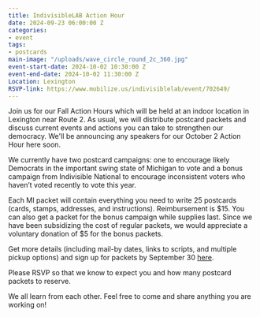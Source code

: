 ```yaml
---
title: IndivisibleLAB Action Hour
date: 2024-09-23 06:00:00 Z
categories:
- event
tags:
- postcards
main-image: "/uploads/wave_circle_round_2c_360.jpg"
event-start-date: 2024-10-02 10:30:00 Z
event-end-date: 2024-10-02 11:30:00 Z
Location: Lexington
RSVP-link: https://www.mobilize.us/indivisiblelab/event/702649/
---
```


Join us for our Fall Action Hours which will be held at an indoor location in Lexington near Route 2. As usual, we will distribute postcard packets and discuss current events and actions you can take to strengthen our democracy. We'll be announcing any speakers for our October 2 Action Hour here soon.

We currently have two postcard campaigns: one to encourage likely Democrats in the important swing state of Michigan to vote and a bonus campaign from Indivisible National to encourage inconsistent voters who haven’t voted recently to vote this year.

Each MI packet will contain everything you need to write 25 postcards (cards, stamps, addresses, and instructions). Reimbursement is $15. You can also get a packet for the bonus campaign while supplies last. Since we have been subsidizing the cost of regular packets, we would appreciate a voluntary donation of $5 for the bonus packets.

Get more details (including mail-by dates, links to scripts, and multiple pickup options) and sign up for packets by September 30 [here](https://docs.google.com/forms/d/e/1FAIpQLSeC1pzFdWj_1AGGJKBAFSwOcweAbyi-9Hv2ZFL3RdU7aYa-Zw/viewform).

Please RSVP so that we know to expect you and how many postcard packets to reserve.

We all learn from each other. Feel free to come and share anything you are working on!